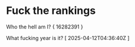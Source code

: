 # Fuck the rankings

Who the hell am I?
{ 16282391 }

What fucking year is it?
[ 2025-04-12T04:36:40Z ]
